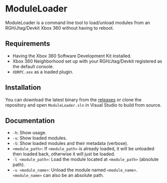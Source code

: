 # ModuleLoader

ModuleLoader is a command line tool to load/unload modules from an RGH/Jtag/Devkit Xbox 360 without having to reboot.

## Requirements

-   Having the Xbox 360 Software Development Kit installed.
-   Xbox 360 Neighborhood set up with your RGH/Jtag/Devkit registered as the default console.
-   `XDRPC.xex` as a loaded plugin.

## Installation

You can download the latest binary from the [releases](https://github.com/ClementDreptin/ModuleLoader/releases) or clone the repository and open `ModuleLoader.sln` in Visual Studio to build from source.

## Documentation

-   `-h`: Show usage.
-   `-s`: Show loaded modules.
-   `-S`: Show loaded modules and their metadata (verbose).
-   `<module_path>`: If `<module_path>` is already loaded, it will be unloaded then loaded back, otherwise it will just be loaded.
-   `-l <module_path>`: Load the module located at `<module_path>` (absolute path).
-   `-u <module_name>`: Unload the module named `<module_name>`. `<module_name>` can also be an absolute path.
